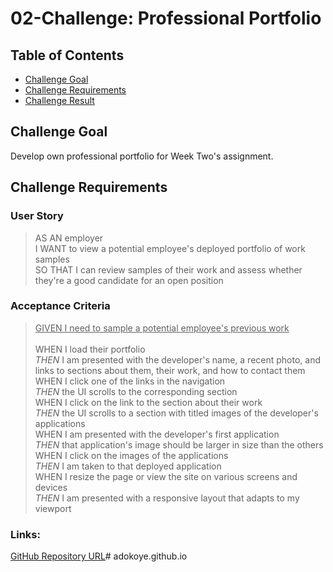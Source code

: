 # 02-Challenge: Professional Portfolio

## Table of Contents
* [Challenge Goal](#challenge-goal)
* [Challenge Requirements](#challenge-requirements)
* [Challenge Result](#challenge-result)

## Challenge Goal
Develop own professional portfolio for Week Two's assignment.

## Challenge Requirements

### User Story
>AS AN employer <br>
>I WANT to view a potential employee's deployed portfolio of work samples <br>
>SO THAT I can review samples of their work and assess whether they're a good candidate for an open position

### Acceptance Criteria
><ins>GIVEN I need to sample a potential employee's previous work</ins> <br><br>
>WHEN I load their portfolio <br>
>*THEN* I am presented with the developer's name, a recent photo, and links to sections about them, their work, and how to contact them <br>
>WHEN I click one of the links in the navigation <br>
>*THEN* the UI scrolls to the corresponding section <br>
>WHEN I click on the link to the section about their work <br>
>*THEN* the UI scrolls to a section with titled images of the developer's applications <br>
>WHEN I am presented with the developer's first application <br>
>*THEN* that application's image should be larger in size than the others <br>
>WHEN I click on the images of the applications <br>
>*THEN* I am taken to that deployed application <br>
>WHEN I resize the page or view the site on various screens and devices <br>
>*THEN* I am presented with a responsive layout that adapts to my viewport <br>


### Links:

[GitHub Repository URL](https://github.com/adokoye/adokoye.github.io)# adokoye.github.io
